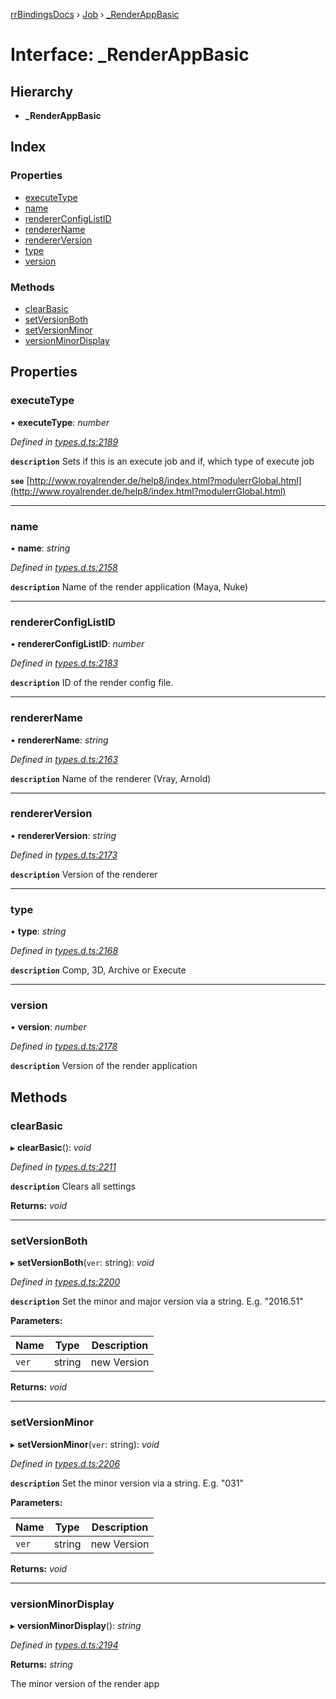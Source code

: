 [rrBindingsDocs](../README.md) › [Job](../modules/job.md) › [_RenderAppBasic](job._renderappbasic.md)

# Interface: _RenderAppBasic

## Hierarchy

* **_RenderAppBasic**

## Index

### Properties

* [executeType](job._renderappbasic.md#executetype)
* [name](job._renderappbasic.md#name)
* [rendererConfigListID](job._renderappbasic.md#rendererconfiglistid)
* [rendererName](job._renderappbasic.md#renderername)
* [rendererVersion](job._renderappbasic.md#rendererversion)
* [type](job._renderappbasic.md#type)
* [version](job._renderappbasic.md#version)

### Methods

* [clearBasic](job._renderappbasic.md#clearbasic)
* [setVersionBoth](job._renderappbasic.md#setversionboth)
* [setVersionMinor](job._renderappbasic.md#setversionminor)
* [versionMinorDisplay](job._renderappbasic.md#versionminordisplay)

## Properties

###  executeType

• **executeType**: *number*

*Defined in [types.d.ts:2189](https://github.com/Novalis15/RoyalRender-OpenExtensions/blob/f77b7d8/rrNodeJS_rrBindings/nodeJS/lx64/v6/types.d.ts#L2189)*

**`description`** Sets if this is an execute job and if, which type of execute job

**`see`** [http://www.royalrender.de/help8/index.html?modulerrGlobal.html](http://www.royalrender.de/help8/index.html?modulerrGlobal.html)

___

###  name

• **name**: *string*

*Defined in [types.d.ts:2158](https://github.com/Novalis15/RoyalRender-OpenExtensions/blob/f77b7d8/rrNodeJS_rrBindings/nodeJS/lx64/v6/types.d.ts#L2158)*

**`description`** Name of the render application (Maya, Nuke)

___

###  rendererConfigListID

• **rendererConfigListID**: *number*

*Defined in [types.d.ts:2183](https://github.com/Novalis15/RoyalRender-OpenExtensions/blob/f77b7d8/rrNodeJS_rrBindings/nodeJS/lx64/v6/types.d.ts#L2183)*

**`description`** ID of the render config file.

___

###  rendererName

• **rendererName**: *string*

*Defined in [types.d.ts:2163](https://github.com/Novalis15/RoyalRender-OpenExtensions/blob/f77b7d8/rrNodeJS_rrBindings/nodeJS/lx64/v6/types.d.ts#L2163)*

**`description`** Name of the renderer (Vray, Arnold)

___

###  rendererVersion

• **rendererVersion**: *string*

*Defined in [types.d.ts:2173](https://github.com/Novalis15/RoyalRender-OpenExtensions/blob/f77b7d8/rrNodeJS_rrBindings/nodeJS/lx64/v6/types.d.ts#L2173)*

**`description`** Version of the renderer

___

###  type

• **type**: *string*

*Defined in [types.d.ts:2168](https://github.com/Novalis15/RoyalRender-OpenExtensions/blob/f77b7d8/rrNodeJS_rrBindings/nodeJS/lx64/v6/types.d.ts#L2168)*

**`description`** Comp, 3D, Archive or Execute

___

###  version

• **version**: *number*

*Defined in [types.d.ts:2178](https://github.com/Novalis15/RoyalRender-OpenExtensions/blob/f77b7d8/rrNodeJS_rrBindings/nodeJS/lx64/v6/types.d.ts#L2178)*

**`description`** Version of the render application

## Methods

###  clearBasic

▸ **clearBasic**(): *void*

*Defined in [types.d.ts:2211](https://github.com/Novalis15/RoyalRender-OpenExtensions/blob/f77b7d8/rrNodeJS_rrBindings/nodeJS/lx64/v6/types.d.ts#L2211)*

**`description`** Clears all settings

**Returns:** *void*

___

###  setVersionBoth

▸ **setVersionBoth**(`ver`: string): *void*

*Defined in [types.d.ts:2200](https://github.com/Novalis15/RoyalRender-OpenExtensions/blob/f77b7d8/rrNodeJS_rrBindings/nodeJS/lx64/v6/types.d.ts#L2200)*

**`description`** Set the minor and major version via a string. E.g. "2016.51"

**Parameters:**

Name | Type | Description |
------ | ------ | ------ |
`ver` | string | new Version  |

**Returns:** *void*

___

###  setVersionMinor

▸ **setVersionMinor**(`ver`: string): *void*

*Defined in [types.d.ts:2206](https://github.com/Novalis15/RoyalRender-OpenExtensions/blob/f77b7d8/rrNodeJS_rrBindings/nodeJS/lx64/v6/types.d.ts#L2206)*

**`description`** Set the minor version via a string. E.g. "031"

**Parameters:**

Name | Type | Description |
------ | ------ | ------ |
`ver` | string | new Version  |

**Returns:** *void*

___

###  versionMinorDisplay

▸ **versionMinorDisplay**(): *string*

*Defined in [types.d.ts:2194](https://github.com/Novalis15/RoyalRender-OpenExtensions/blob/f77b7d8/rrNodeJS_rrBindings/nodeJS/lx64/v6/types.d.ts#L2194)*

**Returns:** *string*

The minor version of the render app
